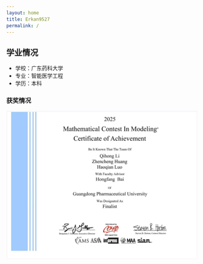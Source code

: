 ```yaml
---
layout: home
title: Erkan9527
permalink: /
---
```


## 学业情况
- 学校：广东药科大学
- 专业：智能医学工程
- 学历：本科

### 获奖情况

![2025美国大学生数学建模大赛F奖](assets/mcm_F.png)

